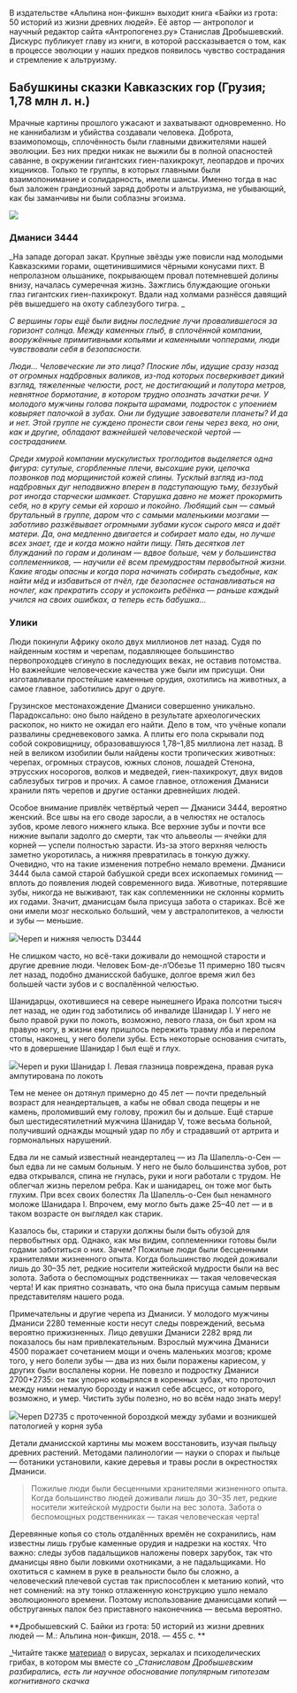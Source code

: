 В издательстве «Альпина нон-фикшн» выходит книга «Байки из грота: 50 историй из жизни древних людей». Её автор — антрополог и научный редактор сайта «Антропогенез.ру» Станислав Дробышевский. Дискурс публикует главу из книги, в которой рассказывается о том, как в процессе эволюции у наших предков появилось чувство сострадания и стремление к альтруизму. 

## Бабушкины сказки Кавказских гор (Грузия; 1,78 млн л. н.) 

Мрачные картины прошлого ужасают и захватывают одновременно. Но не каннибализм и убийства создавали человека. Доброта, взаимопомощь, сплочённость были главными движителями нашей эволюции. Без них предки никак не выжили бы в полной опасностей саванне, в окружении гигантских гиен-пахикрокут, леопардов и прочих хищников. Только те группы, в которых главными были взаимопонимание и солидарность, имели шансы. Именно тогда в нас был заложен грандиозный заряд доброты и альтруизма, не убывающий, как бы заманчивы ни были соблазны эгоизма. 

![](https://assets.discours.io/unsafe/900x/production/image/d7097200-a54f-11e8-bfc7-9b5979ddfe3f.jpeg)

### Дманиси 3444

_На западе догорал закат. Крупные звёзды уже повисли над молодыми Кавказскими горами, ощетинившимися чёрными конусами пихт. В непролазном ольшанике, покрывающем провал потемневшей долины внизу, началась сумеречная жизнь. Зажглись блуждающие огоньки глаз гигантских гиен-пахикрокут. Вдали над холмами разнёсся давящий рёв вышедшего на охоту саблезубого тигра. _  


_С вершины горы ещё были видны последние лучи провалившегося за горизонт солнца. Между каменных глыб, в сплочённой компании, вооружённые примитивными копьями и каменными чопперами, люди чувствовали себя в безопасности._

_Люди… Человеческие ли это лица? Плоские лбы, идущие сразу назад от огромных надбровных валиков, из-под которых посверкивает дикий взгляд, тяжеленные челюсти, рост, не достигающий и полутора метров, невнятное бормотание, в котором трудно опознать зачатки речи. У молодого мужчины голова покрыта шрамами, подросток с упоением ковыряет палочкой в зубах. Они ли будущие завоеватели планеты? И да и нет. Этой группе не суждено пронести свои гены через века, но они, как и другие, обладают важнейшей человеческой чертой — состраданием._

_Среди хмурой компании мускулистых троглодитов выделяется одна фигура: сутулые, сгорбленные плечи, высохшие руки, цепочка позвонков под морщинистой кожей спины. Тусклый взгляд из-под надбровных дуг неподвижно вперен в подступающую тьму, беззубый рот иногда старчески шамкает. Старушка давно не может прокормить себя, но в кругу семьи ей хорошо и покойно. Любящий сын — самый брутальный в группе, даром что с самыми маленькими мозгами — заботливо разжёвывает огромными зубами кусок сырого мяса и даёт матери. Да, она медленно двигается и собирает мало еды, но лучше всех знает, где и когда можно найти пищу. Пять десятков лет блужданий по горам и долинам — вдвое больше, чем у большинства соплеменников, — научили её всем премудростям первобытной жизни. Какие ягоды опасны и когда пора начинать собирать съедобные, как найти мёд и избавиться от пчёл, где безопаснее останавливаться на ночлег, как прекратить ссору и успокоить ребёнка — раньше каждый учился на своих ошибках, а теперь есть бабушка…_

### Улики

Люди покинули Африку около двух миллионов лет назад. Судя по найденным костям и черепам, подавляющее большинство первопроходцев сгинуло в последующих веках, не оставив потомства. Но важнейшие человеческие качества уже были им присущи. Они изготавливали простейшие каменные орудия, охотились на животных, а самое главное, заботились друг о друге.

Грузинское местонахождение Дманиси совершенно уникально. Парадоксально: оно было найдено в результате археологических раскопок, но никто не ожидал его найти. Дело в том, что учёные копали развалины средневекового замка. А плиты его пола скрывали под собой сокровищницу, образовавшуюся 1,78–1,85 миллиона лет назад. В ней в великом изобилии были найдены кости тропических животных: черепах, огромных страусов, южных слонов, лошадей Стенона, этрусских носорогов, волков и медведей, гиен-пахикрокут, двух видов саблезубых тигров и прочих. А самое главное, отложения Дманиси хранили пять черепов и другие останки древнейших людей.

Особое внимание привлёк четвёртый череп — Дманиси 3444, вероятно женский. Все швы на его своде заросли, а в челюстях не осталось зубов, кроме левого нижнего клыка. Все верхние зубы и почти все нижние выпали задолго до смерти, так что альвеолы — ячейки для корней — успели полностью зарасти. Из-за этого верхняя челюсть заметно укоротилась, а нижняя превратилась в тонкую дужку. Очевидно, что на такие изменения потребно немало времени. Дманиси 3444 была самой старой бабушкой среди всех ископаемых гоминид — вплоть до появления людей современного вида. Животные, потерявшие зубы, никогда не выживают, так как соплеменники не склонны кормить их годами. Значит, дманисцам была присуща забота о стариках. Всё же они имели мозг несколько больший, чем у австралопитеков, а челюсти и зубы — меньшие.

![](https://assets.discours.io/unsafe/900x/production/image/d790a360-a54f-11e8-bfc7-9b5979ddfe3f.jpeg)Череп и нижняя челюсть D3444

Не слишком часто, но всё-таки доживали до немощной старости и другие древние люди. Человек Бом-де-л’Обезье 11 примерно 180 тысяч лет назад, подобно дманисской бабушке, долгое время жил без большей части зубов и с воспалённой челюстью.

Шанидарцы, охотившиеся на севере нынешнего Ирака полсотни тысяч лет назад, не один год заботились об инвалиде Шанидар I. У него не было правой руки по локоть, возможно, левого глаза, он был хром на правую ногу, в жизни ему пришлось пережить травму лба и перелом стопы, наконец, у него болели зубы. Есть некоторые основания считать, что в довершение Шанидар I был ещё и глух. 

![](https://assets.discours.io/unsafe/900x/production/image/d7bb83f0-a54f-11e8-bfc7-9b5979ddfe3f.jpeg)Череп и руки Шанидар I. Левая глазница повреждена, правая рука ампутирована по локоть

Тем не менее он дотянул примерно до 45 лет — почти предельный возраст для неандертальцев, а кабы не обвал свода пещеры и не камень, проломивший ему голову, прожил бы и дольше. Ещё старше был шестидесятилетний мужчина Шанидар V, тоже весьма больной, получивший однажды мощный удар по лбу и страдавший от артрита и гормональных нарушений.

Едва ли не самый известный неандерталец — из Ла Шапелль-о-Сен — был едва ли не самым больным. У него не было большинства зубов, рот едва открывался, спина не гнулась, руки и ноги работали с трудом. Не облегчал жизнь перелом ребра. Как и шанидарец, он тоже мог быть глухим. При всех своих болестях Ла Шапелль-о-Сен был ненамного моложе Шанидара I. Впрочем, ему могло быть даже 25–40 лет — и в таком возрасте он выглядел как старик.

Казалось бы, старики и старухи должны были быть обузой для первобытных орд. Однако, как мы видим, соплеменники готовы были годами заботиться о них. Зачем? Пожилые люди были бесценными хранителями жизненного опыта. Когда большинство людей доживали лишь до 30–35 лет, редкие носители житейской мудрости были на вес золота. Забота о беспомощных родственниках — такая человеческая черта! И как приятно сознавать, что она была присуща самым первым представителям нашего рода.

Примечательны и другие черепа из Дманиси. У молодого мужчины Дманиси 2280 теменные кости несут следы повреждений, весьма вероятно прижизненных. Лицо девушки Дманиси 2282 вряд ли показалось бы нам привлекательным. Взрослый мужчина Дманиси 4500 поражает сочетанием мощи и очень маленьких мозгов; кроме того, у него болели зубы — два из них были поражены кариесом, у других были воспалены корни. Не повезло и подростку Дманиси 2700+2735: он так упорно ковырялся в коренных зубах, что проточил между ними немалую борозду и нажил себе абсцесс, от которого, возможно, и умер. Чистить зубы полезно, но во всём надо знать меру!

![](https://assets.discours.io/unsafe/900x/production/image/d7f1af20-a54f-11e8-bfc7-9b5979ddfe3f.jpeg)Череп D2735 с проточенной бороздкой между зубами и возникшей патологией у корня зуба

Детали дманисской картины мы можем восстановить, изучая пыльцу древних растений. Методами палинологии — науки о спорах и пыльце — ботаники установили, какие деревья и травы росли в окрестностях Дманиси.

> Пожилые люди были бесценными хранителями жизненного опыта. Когда большинство людей доживали лишь до 30–35 лет, редкие носители житейской мудрости были на вес золота. Забота о беспомощных родственниках — такая человеческая черта!

Деревянные копья со столь отдалённых времён не сохранились, нам известны лишь грубые каменные орудия и надрезки на костях. Что важно: следы зубов падальщиков наложены поверх зарубок, так что дманисцы явно были ловкими охотниками, а не падальщиками. Но охотиться с камнем в руке в реальности было бы сложно, а человеческий плечевой сустав так приспособлен к метанию копий, что нет сомнений: на эту тонко отлаженную конструкцию ушло немало эволюционного времени. Поэтому использование дманисцами копий — обструганных палок без приставного наконечника — весьма вероятно. 

**Дробышевский С. Байки из грота: 50 историй из жизни древних людей — М.: Альпина нон-фикшн, 2018. — 455 с. **

_Читайте также [материал](https://discours.io/articles/theory/cognition-leap) о вирусах, зеркалах и психоделических грибах, в котором мы вместе со __Станиславом Дробышевским разбирались, есть ли научное обоснование популярным гипотезам когнитивного скачка_
